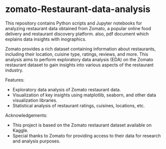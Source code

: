 # zomato-Restaurant-data-analysis
This repository contains Python scripts and Jupyter notebooks for analyzing restaurant data obtained from Zomato, a popular online food delivery and restaurant discovery platform. also, pdf document which explains data insights with inographics.

Zomato provides a rich dataset containing information about restaurants, including their location, cuisine type, ratings, reviews, and more. This analysis aims to perform exploratory data analysis (EDA) on the Zomato restaurant dataset to gain insights into various aspects of the restaurant industry.

Features:
* Exploratory data analysis of Zomato restaurant data.
* Visualization of key insights using matplotlib, seaborn, and other data visualization libraries.
* Statistical analysis of restaurant ratings, cuisines, locations, etc.

Acknowledgements:
* This project is based on the Zomato restaurant dataset available on Kaggle.
* Special thanks to Zomato for providing access to their data for research and analysis purposes.

